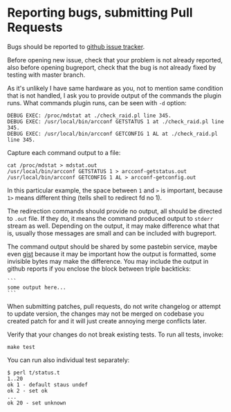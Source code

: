 # Reporting bugs, submitting Pull Requests

Bugs should be reported to [github issue tracker](https://github.com/glensc/nagios-plugin-check_raid/issues).

Before opening new issue, check that your problem is not already reported,
also before opening bugreport, check that the bug is not already fixed by testing with master branch.

As it's unlikely I have same hardware as you, not to mention same condition that is not handled,
I ask you to provide output of the commands the plugin runs.
What commands plugin runs, can be seen with `-d` option:

    DEBUG EXEC: /proc/mdstat at ./check_raid.pl line 345.
    DEBUG EXEC: /usr/local/bin/arcconf GETSTATUS 1 at ./check_raid.pl line 345.
    DEBUG EXEC: /usr/local/bin/arcconf GETCONFIG 1 AL at ./check_raid.pl line 345.

Capture each command output to a file:

    cat /proc/mdstat > mdstat.out
    /usr/local/bin/arcconf GETSTATUS 1 > arcconf-getstatus.out
    /usr/local/bin/arcconf GETCONFIG 1 AL > arcconf-getconfig.out

In this particular example, the space between `1` and `>` is important, because `1>` means different thing (tells shell to redirect fd no 1).

The redirection commands should provide no output, all should be directed to `.out` file.
If they do, it means the command produced output to `stderr` stream as well.
Depending on the output, it may make difference what that is,
usually those messages are small and can be included with bugreport.

The command output should be shared by some pastebin service, maybe even [gist](https://gists.github.com) because it may be important how the output is formatted, some invisible bytes may make the difference. You may include the output in github reports if you enclose the block between triple backticks:

    ```
    some output here...
    ```

When submitting patches, pull requests, do not write changelog or attempt to update version,
the changes may not be merged on codebase you created patch for
and it will just create annoying merge conflicts later.

Verify that your changes do not break existing tests. To run all tests, invoke:

    make test

You can run also individual test separately:

```
$ perl t/status.t
1..20
ok 1 - default staus undef
ok 2 - set ok
...
ok 20 - set unknown
```
